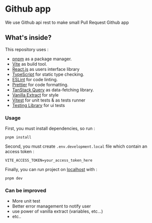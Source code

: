 # Github app

We use Github api rest to make small Pull Request Github app

## What's inside?

This repository uses :

- [pnpm](https://pnpm.io) as a package manager.
- [Vite](https://vitejs.dev/) as build tool.
- [React.js](https://react.dev/) as users interface library
- [TypeScript](https://www.typescriptlang.org/) for static type checking.
- [ESLint](https://eslint.org/) for code linting.
- [Prettier](https://prettier.io) for code formatting.
- [TanStack Query](https://tanstack.com/query/latest) as data-fetching library.
- [Vanilla Extract](https://vanilla-extract.style/) for style
- [Vitest](https://vitest.dev/) for unit tests & as tests runner
- [Testing Library](https://testing-library.com/) for ui tests

### Usage

First, you must install dependencies, so run :

```
pnpm install
```

Second, you must create `.env.development.local` file which contain an access token :

```
VITE_ACCESS_TOKEN=your_access_token_here
```

Finally, you can run project on [localhost](http://localhost:3000/) with :

```
pnpm dev
```

### Can be improved

- More unit test
- Better error management to notify user
- use power of vanilla extract (variables, etc...)
- etc..
